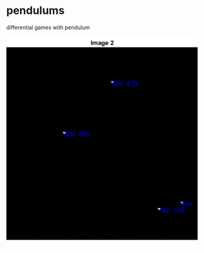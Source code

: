 # pendulums
differential games with pendulum 

![](https://github.com/C4dynamics/stable_vision/blob/main/IMG_20221025_191311.png)
